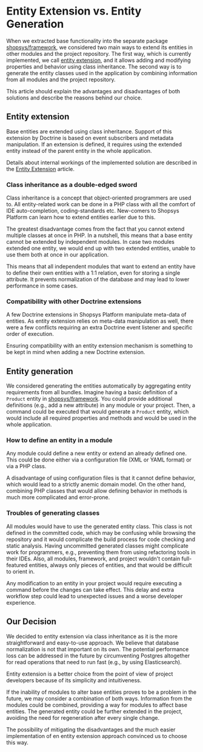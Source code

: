 # Entity Extension vs. Entity Generation

When we extracted base functionality into the separate package [shopsys/framework](https://github.com/shopsys/framework), we considered two main ways to extend its entities in other modules and the project repository.
The first way, which is currently implemented, we call [entity extension](./entity-extension.md), and it allows adding and modifying properties and behavior using class inheritance.
The second way is to generate the entity classes used in the application by combining information from all modules and the project repository.

This article should explain the advantages and disadvantages of both solutions and describe the reasons behind our choice.

## Entity extension

Base entities are extended using class inheritance.
Support of this extension by Doctrine is based on event subscribers and metadata manipulation.
If an extension is defined, it requires using the extended entity instead of the parent entity in the whole application.

Details about internal workings of the implemented solution are described in the [Entity Extension](./entity-extension.md) article.

### Class inheritance as a double-edged sword

Class inheritance is a concept that object-oriented programmers are used to.
All entity-related work can be done in a PHP class with all the comfort of IDE auto-completion, coding-standards etc.
New-comers to Shopsys Platform can learn how to extend entities earlier due to this.

The greatest disadvantage comes from the fact that you cannot extend multiple classes at once in PHP.
In a nutshell, this means that a base entity cannot be extended by independent modules.
In case two modules extended one entity, we would end up with two extended entities, unable to use them both at once in our application.

This means that all independent modules that want to extend an entity have to define their own entities with a 1:1 relation, even for storing a single attribute.
It prevents normalization of the database and may lead to lower performance in some cases.

### Compatibility with other Doctrine extensions

A few Doctrine extensions in Shopsys Platform manipulate meta-data of entities.
As entity extension relies on meta-data manipulation as well, there were a few conflicts requiring an extra Doctrine event listener and specific order of execution.

Ensuring compatibility with an entity extension mechanism is something to be kept in mind when adding a new Doctrine extension.

## Entity generation

We considered generating the entities automatically by aggregating entity requirements from all bundles.
Imagine having a basic definition of a `Product` entity in [shopsys/framework](https://github.com/shopsys/framework).
You could provide additional definitions (e.g., add a new attribute) in any module or your project.
Then, a command could be executed that would generate a `Product` entity, which would include all required properties and methods and would be used in the whole application.

### How to define an entity in a module

Any module could define a new entity or extend an already defined one.
This could be done either via a configuration file (XML or YAML format) or via a PHP class.

A disadvantage of using configuration files is that it cannot define behavior, which would lead to a strictly anemic domain model.
On the other hand, combining PHP classes that would allow defining behavior in methods is much more complicated and error-prone.

### Troubles of generating classes

All modules would have to use the generated entity class.
This class is not defined in the committed code, which may be confusing while browsing the repository and it would complicate the build process for code checking and static analysis.
Having uncommitted generated classes might complicate work for programmers, e.g., preventing them from using refactoring tools in their IDEs.
Also, all modules, framework, and project wouldn't contain full-featured entities, always only pieces of entities, and that would be difficult to orient in.

Any modification to an entity in your project would require executing a command before the changes can take effect.
This delay and extra workflow step could lead to unexpected issues and a worse developer experience.

## Our Decision

We decided to entity extension via class inheritance as it is the more straightforward and easy-to-use approach.
We believe that database normalization is not that important on its own.
The potential performance loss can be addressed in the future by circumventing Postgres altogether for read operations that need to run fast (e.g., by using Elasticsearch).

Entity extension is a better choice from the point of view of project developers because of its simplicity and intuitiveness.

If the inability of modules to alter base entities proves to be a problem in the future, we may consider a combination of both ways.
Information from the modules could be combined, providing a way for modules to affect base entities.
The generated entity could be further extended in the project, avoiding the need for regeneration after every single change.

The possibility of mitigating the disadvantages and the much easier implementation of en entity extension approach convinced us to choose this way.
